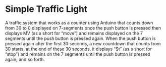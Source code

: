 # Simple Traffic Light

A traffic system that works as a counter using Arduino that counts down from 30 to 0 displayed on 7-segments once the push button is pressed 
then displays MV (as a short for “move”) and remains displayed on the 7 segments until the push button is pressed again. 
When the push button is pressed again after the first 30 seconds, 
a new countdown that counts from 30 starts, at the end of these 30 seconds, it displays “St” (as a short for “stop”) and remains on the 7 segments until the push button is pressed again, 
and so forth.
